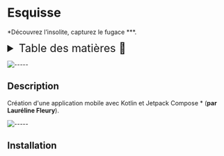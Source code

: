 # Esquisse

*Découvrez l’insolite, capturez le fugace ***.

<details>
<summary style="font-size: 25px">Table des matières 📖</summary>

- [On Meuble](#on-meuble)
  - [Description](#description)
  - [Installation](#installation)
    - [Démarrage serveur côté back](#démarrage-serveur-côté-back)
      - [Les jointures dans Supabase](#les-jointures-dans-supabase)
      - [Le login dans Supabase](#le-login-dans-supabase)
      - [Thunder Client](#thunder-client)
    - [Démarrage serveur côté front](#démarrage-serveur-côté-front)
  - [Technologies](#technologies)
  - [Contributeuses(-eurs)](#contributeuses-eurs)

</details>

![-----](https://raw.githubusercontent.com/andreasbm/readme/master/assets/lines/rainbow.png)

## Description

Création d'une application mobile avec Kotlin et Jetpack Compose * (**par Lauréline Fleury**).

![-----](https://raw.githubusercontent.com/andreasbm/readme/master/assets/lines/rainbow.png)

## Installation
